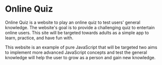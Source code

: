 # Online Quiz

Online Quiz is a website to play an online quiz to test users' general knowledge. The website's goal is to provide a challenging quiz to entertain online users. This site will be targeted towards adults as a simple app to learn, practice, and have fun with.

This website is an example of pure JavaScript that will be targeted two aims to implement more advanced JavaScript concepts and test the general knowledge will help the user to grow as a person and gain new knowledge.

